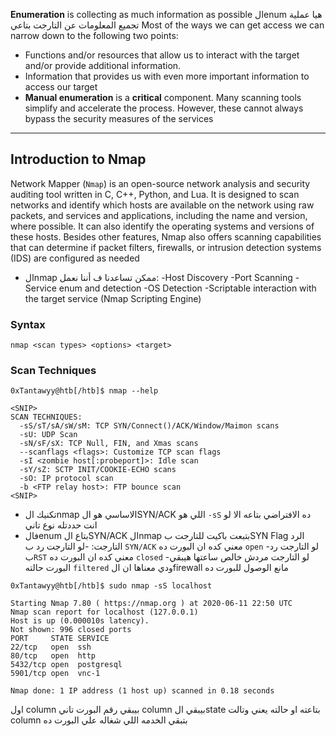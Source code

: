 **Enumeration** is collecting as much information as possible
الenum هيا عملية تجميع المعلومات عن التارجت بتاعي
Most of the ways we can get access we can narrow down to the following two points:

- Functions and/or resources that allow us to interact with the target and/or provide additional information.
- Information that provides us with even more important information to access our target
- **Manual enumeration** is a **critical** component. Many scanning tools simplify and accelerate the process. However, these cannot always bypass the security measures of the services
----
## Introduction to Nmap

Network Mapper (`Nmap`) is an open-source network analysis and security auditing tool written in C, C++, Python, and Lua. It is designed to scan networks and identify which hosts are available on the network using raw packets, and services and applications, including the name and version, where possible. It can also identify the operating systems and versions of these hosts. Besides other features, Nmap also offers scanning capabilities that can determine if packet filters, firewalls, or intrusion detection systems (IDS) are configured as needed
- الnmap ممكن تساعدنا ف أننا نعمل:
-Host Discovery
-Port Scanning
-Service enum and detection
-OS Detection
-Scriptable interaction with the target service (Nmap Scripting Engine)
### Syntax
```
nmap <scan types> <options> <target>
```
### Scan Techniques
```shell-session
0xTantawyy@htb[/htb]$ nmap --help

<SNIP>
SCAN TECHNIQUES:
  -sS/sT/sA/sW/sM: TCP SYN/Connect()/ACK/Window/Maimon scans
  -sU: UDP Scan
  -sN/sF/sX: TCP Null, FIN, and Xmas scans
  --scanflags <flags>: Customize TCP scan flags
  -sI <zombie host[:probeport]>: Idle scan
  -sY/sZ: SCTP INIT/COOKIE-ECHO scans
  -sO: IP protocol scan
  -b <FTP relay host>: FTP bounce scan
<SNIP>
```
- تكنيك الnmap الاساسي هو الSYN/ACK اللي هو `-sS` ده الافتراضي بتاعه الا لو انت حددتله نوع تاني
- فالenum بتاع الSYN/ACK الnmap بتبعت باكيت للتارجت بSYN Flag الرد التارجت:
-لو التارجت رد ب `SYN/ACK` معني كده ان البورت ده `open`
-لو التارجت رد ب`RST` معني كده ان البورت ده `closed`
-لو التارجت مردش خالص ساعتها هيبقي البورت حالته `filtered` ودي معناها ان الfirewall مانع الوصول للبورت ده

```shell-session
0xTantawyy@htb[/htb]$ sudo nmap -sS localhost

Starting Nmap 7.80 ( https://nmap.org ) at 2020-06-11 22:50 UTC
Nmap scan report for localhost (127.0.0.1)
Host is up (0.000010s latency).
Not shown: 996 closed ports
PORT     STATE SERVICE
22/tcp   open  ssh
80/tcp   open  http
5432/tcp open  postgresql
5901/tcp open  vnc-1

Nmap done: 1 IP address (1 host up) scanned in 0.18 seconds
```
اول column بيبقي رقم البورت تاني column بيبقي الstate بتاعته او حالته يعني وتالت column بتبقي الخدمه اللي شغاله علي البورت ده